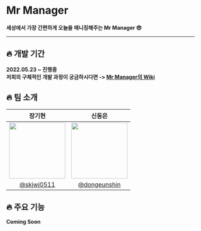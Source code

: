 # Mr Manager

**세상에서 가장 간편하게 오늘을 매니징해주는 Mr Manager 😎**  
****
## 🔥 개발 기간
**2022.05.23 ~ 진행중**  
**저희의 구체적인 개발 과정이 궁금하시다면 ->  [Mr Manager의 Wiki](https://github.com/IOS-Project-Organization/Mr-Manager/wiki)**  
  
## 🔥 팀 소개
장기현|신동은|
:---:|:---:|
<img src="https://user-images.githubusercontent.com/73085636/172047488-399348a9-d64c-4360-a2c5-3fd243526d9f.png" width="150" height="150">| <img src="https://user-images.githubusercontent.com/55118858/172051235-db899dfd-e293-4658-8b16-df5ecfc63fb3.jpg" width="150" height="150">|
[@skjwj0511](https://github.com/KiHyunJang)|[@dongeunshin](https://github.com/dongeunshin)|
 
## 🔥 주요 기능
**Coming Soon**
